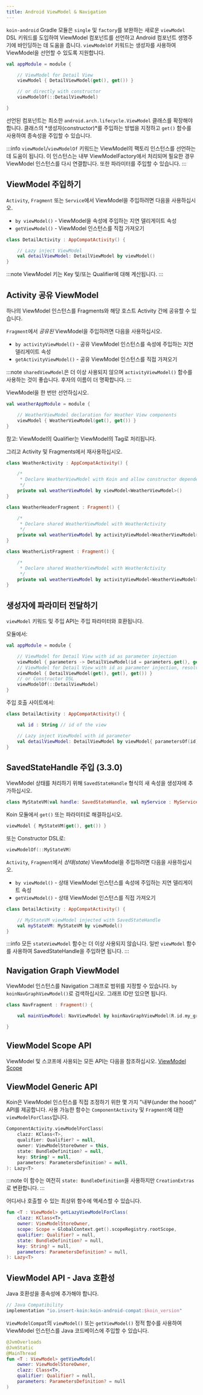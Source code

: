 ```yaml
---
title: Android ViewModel & Navigation
---
```

`koin-android` Gradle 모듈은 `single` 및 `factory`를 보완하는 새로운 `viewModel` DSL 키워드를 도입하여 ViewModel 컴포넌트를 선언하고 Android 컴포넌트 생명주기에 바인딩하는 데 도움을 줍니다. `viewModelOf` 키워드는 생성자를 사용하여 ViewModel을 선언할 수 있도록 지원합니다.

```kotlin
val appModule = module {

    // ViewModel for Detail View
    viewModel { DetailViewModel(get(), get()) }

    // or directly with constructor
    viewModelOf(::DetailViewModel)

}
```

선언된 컴포넌트는 최소한 `android.arch.lifecycle.ViewModel` 클래스를 확장해야 합니다. 클래스의 *생성자(constructor)*를 주입하는 방법을 지정하고 `get()` 함수를 사용하여 종속성을 주입할 수 있습니다.

:::info
`viewModel`/`viewModelOf` 키워드는 ViewModel의 팩토리 인스턴스를 선언하는 데 도움이 됩니다. 이 인스턴스는 내부 ViewModelFactory에서 처리되며 필요한 경우 ViewModel 인스턴스를 다시 연결합니다. 또한 파라미터를 주입할 수 있습니다.
:::

## ViewModel 주입하기

`Activity`, `Fragment` 또는 `Service`에서 ViewModel을 주입하려면 다음을 사용하십시오.

* `by viewModel()` - ViewModel을 속성에 주입하는 지연 델리게이트 속성
* `getViewModel()` - ViewModel 인스턴스를 직접 가져오기

```kotlin
class DetailActivity : AppCompatActivity() {

    // Lazy inject ViewModel
    val detailViewModel: DetailViewModel by viewModel()
}
```

:::note
ViewModel 키는 Key 및/또는 Qualifier에 대해 계산됩니다.
:::

## Activity 공유 ViewModel

하나의 ViewModel 인스턴스를 Fragments와 해당 호스트 Activity 간에 공유할 수 있습니다.

`Fragment`에서 *공유된* ViewModel을 주입하려면 다음을 사용하십시오.

* `by activityViewModel()` - 공유 ViewModel 인스턴스를 속성에 주입하는 지연 델리게이트 속성
* `getActivityViewModel()` - 공유 ViewModel 인스턴스를 직접 가져오기

:::note
`sharedViewModel`은 더 이상 사용되지 않으며 `activityViewModel()` 함수를 사용하는 것이 좋습니다. 후자의 이름이 더 명확합니다.
:::

ViewModel을 한 번만 선언하십시오.

```kotlin
val weatherAppModule = module {

    // WeatherViewModel declaration for Weather View components
    viewModel { WeatherViewModel(get(), get()) }
}
```

참고: ViewModel의 Qualifier는 ViewModel의 Tag로 처리됩니다.

그리고 Activity 및 Fragments에서 재사용하십시오.

```kotlin
class WeatherActivity : AppCompatActivity() {

    /*
     * Declare WeatherViewModel with Koin and allow constructor dependency injection
     */
    private val weatherViewModel by viewModel<WeatherViewModel>()
}

class WeatherHeaderFragment : Fragment() {

    /*
     * Declare shared WeatherViewModel with WeatherActivity
     */
    private val weatherViewModel by activityViewModel<WeatherViewModel>()
}

class WeatherListFragment : Fragment() {

    /*
     * Declare shared WeatherViewModel with WeatherActivity
     */
    private val weatherViewModel by activityViewModel<WeatherViewModel>()
}
```

## 생성자에 파라미터 전달하기

`viewModel` 키워드 및 주입 API는 주입 파라미터와 호환됩니다.

모듈에서:

```kotlin
val appModule = module {

    // ViewModel for Detail View with id as parameter injection
    viewModel { parameters -> DetailViewModel(id = parameters.get(), get(), get()) }
    // ViewModel for Detail View with id as parameter injection, resolved from graph
    viewModel { DetailViewModel(get(), get(), get()) }
    // or Constructor DSL
    viewModelOf(::DetailViewModel)
}
```

주입 호출 사이트에서:

```kotlin
class DetailActivity : AppCompatActivity() {

    val id : String // id of the view

    // Lazy inject ViewModel with id parameter
    val detailViewModel: DetailViewModel by viewModel{ parametersOf(id)}
}
```

## SavedStateHandle 주입 (3.3.0)

ViewModel 상태를 처리하기 위해 `SavedStateHandle` 형식의 새 속성을 생성자에 추가하십시오.

```kotlin
class MyStateVM(val handle: SavedStateHandle, val myService : MyService) : ViewModel()
```

Koin 모듈에서 `get()` 또는 파라미터로 해결하십시오.

```kotlin
viewModel { MyStateVM(get(), get()) }
```

또는 Constructor DSL로:

```kotlin
viewModelOf(::MyStateVM)
```

`Activity`, `Fragment`에서 *상태(state)* ViewModel을 주입하려면 다음을 사용하십시오.

* `by viewModel()` - 상태 ViewModel 인스턴스를 속성에 주입하는 지연 델리게이트 속성
* `getViewModel()` - 상태 ViewModel 인스턴스를 직접 가져오기

```kotlin
class DetailActivity : AppCompatActivity() {

    // MyStateVM viewModel injected with SavedStateHandle
    val myStateVM: MyStateVM by viewModel()
}
```

:::info
모든 `stateViewModel` 함수는 더 이상 사용되지 않습니다. 일반 `viewModel` 함수를 사용하여 SavedStateHandle을 주입하면 됩니다.
:::

## Navigation Graph ViewModel

ViewModel 인스턴스를 Navigation 그래프로 범위를 지정할 수 있습니다. `by koinNavGraphViewModel()`로 검색하십시오. 그래프 ID만 있으면 됩니다.

```kotlin
class NavFragment : Fragment() {

    val mainViewModel: NavViewModel by koinNavGraphViewModel(R.id.my_graph)

}
```

## ViewModel Scope API

ViewModel 및 스코프에 사용되는 모든 API는 다음을 참조하십시오. [ViewModel Scope](/docs/reference/koin-android/scope.md#viewmodel-scope-since-354)

## ViewModel Generic API

Koin은 ViewModel 인스턴스를 직접 조정하기 위한 몇 가지 "내부(under the hood)" API를 제공합니다. 사용 가능한 함수는 `ComponentActivity` 및 `Fragment`에 대한 `viewModelForClass`입니다.

```kotlin
ComponentActivity.viewModelForClass(
    clazz: KClass<T>,
    qualifier: Qualifier? = null,
    owner: ViewModelStoreOwner = this,
    state: BundleDefinition? = null,
    key: String? = null,
    parameters: ParametersDefinition? = null,
): Lazy<T>
```

:::note
이 함수는 여전히 `state: BundleDefinition`을 사용하지만 `CreationExtras`로 변환합니다.
:::

어디서나 호출할 수 있는 최상위 함수에 액세스할 수 있습니다.

```kotlin
fun <T : ViewModel> getLazyViewModelForClass(
    clazz: KClass<T>,
    owner: ViewModelStoreOwner,
    scope: Scope = GlobalContext.get().scopeRegistry.rootScope,
    qualifier: Qualifier? = null,
    state: BundleDefinition? = null,
    key: String? = null,
    parameters: ParametersDefinition? = null,
): Lazy<T>
```

## ViewModel API - Java 호환성

Java 호환성을 종속성에 추가해야 합니다.

```groovy
// Java Compatibility
implementation "io.insert-koin:koin-android-compat:$koin_version"
```

`ViewModelCompat`의 `viewModel()` 또는 `getViewModel()` 정적 함수를 사용하여 ViewModel 인스턴스를 Java 코드베이스에 주입할 수 있습니다.

```kotlin
@JvmOverloads
@JvmStatic
@MainThread
fun <T : ViewModel> getViewModel(
    owner: ViewModelStoreOwner,
    clazz: Class<T>,
    qualifier: Qualifier? = null,
    parameters: ParametersDefinition? = null
)
```
